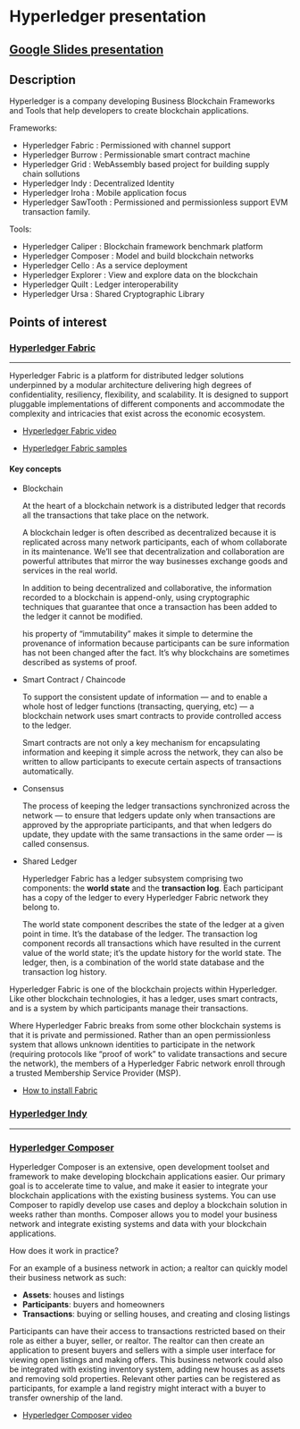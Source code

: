 # Hyperledger presentation

## [Google Slides presentation ](https://docs.google.com/presentation/d/1sM18O4OJASJH_QdXBvqwxRzGSdO-RqDjXDqpDKGraOE/edit?usp=sharing )

## Description 
Hyperledger is a company developing Business Blockchain Frameworks and Tools that help developers to create blockchain applications.

Frameworks:

- Hyperledger Fabric : Permissioned with channel support
- Hyperledger Burrow : Permissionable smart contract machine
- Hyperledger Grid : WebAssembly based project for building supply chain sollutions
- Hyperledger Indy : Decentralized Identity
- Hyperledger Iroha : Mobile application focus
- Hyperledger SawTooth : Permissioned and permissionless support EVM transaction family.

Tools:

- Hyperledger Caliper : Blockchain framework benchmark platform
- Hyperledger Composer : Model and build blockchain networks
- Hyperledger Cello : As a service deployment
- Hyperledger Explorer : View and explore data on the blockchain
- Hyperledger Quilt : Ledger interoperability
- Hyperledger Ursa : Shared Cryptographic Library

## Points of interest

### [Hyperledger Fabric](https://hyperledger-fabric.readthedocs.io/en/release-1.4/)
-------------------
Hyperledger Fabric is a platform for distributed ledger solutions underpinned by a modular architecture delivering high degrees of confidentiality, resiliency, flexibility, and scalability. It is designed to support pluggable implementations of different components and accommodate the complexity and intricacies that exist across the economic ecosystem.

- [Hyperledger Fabric video](https://github.com/buzduganalex1/Programare-concurenta-si-distribuita/blob/master/Homework5/documentation/2019-04-01%2010-29-19.mkv)

- [Hyperledger Fabric samples](https://github.com/buzduganalex1/HyperledgerFabricNetwork)

#### Key concepts

- Blockchain

    At the heart of a blockchain network is a distributed ledger that records all the transactions that take place on the network.

    A blockchain ledger is often described as decentralized because it is replicated across many network participants, each of whom collaborate in its maintenance. We’ll see that decentralization and collaboration are powerful attributes that mirror the way businesses exchange goods and services in the real world.

    In addition to being decentralized and collaborative, the information recorded to a blockchain is append-only, using cryptographic techniques that guarantee that once a transaction has been added to the ledger it cannot be modified.

    his property of “immutability” makes it simple to determine the provenance of information because participants can be sure information has not been changed after the fact. It’s why blockchains are sometimes described as systems of proof.

- Smart Contract / Chaincode

    To support the consistent update of information — and to enable a whole host of ledger functions (transacting, querying, etc) — a blockchain network uses smart contracts to provide controlled access to the ledger.

    Smart contracts are not only a key mechanism for encapsulating information and keeping it simple across the network, they can also be written to allow participants to execute certain aspects of transactions automatically.

- Consensus

    The process of keeping the ledger transactions synchronized across the network — to ensure that ledgers update only when transactions are approved by the appropriate participants, and that when ledgers do update, they update with the same transactions in the same order — is called consensus.

- Shared Ledger

    Hyperledger Fabric has a ledger subsystem comprising two components: the __world state__ and the __transaction log__. Each participant has a copy of the ledger to every Hyperledger Fabric network they belong to.

    The world state component describes the state of the ledger at a given point in time. It’s the database of the ledger. The transaction log component records all transactions which have resulted in the current value of the world state; it’s the update history for the world state. The ledger, then, is a combination of the world state database and the transaction log history.

Hyperledger Fabric is one of the blockchain projects within Hyperledger. Like other blockchain technologies, it has a ledger, uses smart contracts, and is a system by which participants manage their transactions.

Where Hyperledger Fabric breaks from some other blockchain systems is that it is private and permissioned. Rather than an open permissionless system that allows unknown identities to participate in the network (requiring protocols like “proof of work” to validate transactions and secure the network), the members of a Hyperledger Fabric network enroll through a trusted Membership Service Provider (MSP).

- [How to install Fabric](https://www.youtube.com/watch?v=7BeJ6MSKH9k)

### [Hyperledger Indy](https://github.com/hyperledger/indy-node#how-to-contribute0)
--------------------

### [Hyperledger Composer](https://hyperledger.github.io/composer/latest/)

Hyperledger Composer is an extensive, open development toolset and framework to make developing blockchain applications easier. Our primary goal is to accelerate time to value, and make it easier to integrate your blockchain applications with the existing business systems. You can use Composer to rapidly develop use cases and deploy a blockchain solution in weeks rather than months. Composer allows you to model your business network and integrate existing systems and data with your blockchain applications.

How does it work in practice?

For an example of a business network in action; a realtor can quickly model their business network as such:

- __Assets__: houses and listings
- __Participants__: buyers and homeowners
- __Transactions__: buying or selling houses, and creating and closing listings

Participants can have their access to transactions restricted based on their role as either a buyer, seller, or realtor. The realtor can then create an application to present buyers and sellers with a simple user interface for viewing open listings and making offers. This business network could also be integrated with existing inventory system, adding new houses as assets and removing sold properties. Relevant other parties can be registered as participants, for example a land registry might interact with a buyer to transfer ownership of the land.

- [Hyperledger Composer video](https://github.com/buzduganalex1/Programare-concurenta-si-distribuita/blob/master/Homework5/documentation/2019-04-01%2010-29-19.mkv)